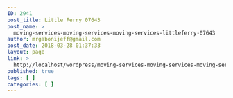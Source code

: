```yaml
---
ID: 2941
post_title: Little Ferry 07643
post_name: >
  moving-services-moving-services-moving-services-littleferry-07643
author: mrgabonijeff@gmail.com
post_date: 2018-03-28 01:37:33
layout: page
link: >
  http://localhost/wordpress/moving-services-moving-services-moving-services-littleferry-07643/
published: true
tags: [ ]
categories: [ ]
---
```

